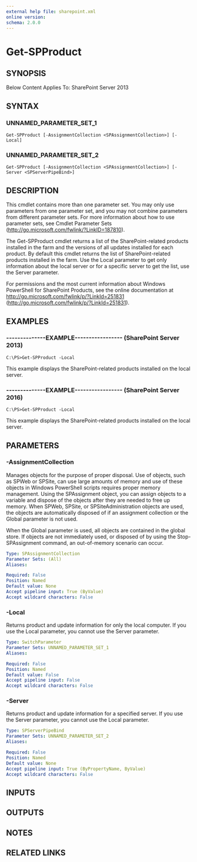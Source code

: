 ```yaml
---
external help file: sharepoint.xml
online version: 
schema: 2.0.0
---
```


# Get-SPProduct

## SYNOPSIS
Below Content Applies To: SharePoint Server 2013

## SYNTAX

### UNNAMED_PARAMETER_SET_1
```
Get-SPProduct [-AssignmentCollection <SPAssignmentCollection>] [-Local]
```

### UNNAMED_PARAMETER_SET_2
```
Get-SPProduct [-AssignmentCollection <SPAssignmentCollection>] [-Server <SPServerPipeBind>]
```

## DESCRIPTION
This cmdlet contains more than one parameter set.
You may only use parameters from one parameter set, and you may not combine parameters from different parameter sets.
For more information about how to use parameter sets, see Cmdlet Parameter Sets (http://go.microsoft.com/fwlink/?LinkID=187810).

The Get-SPProduct cmdlet returns a list of the SharePoint-related products installed in the farm and the versions of all updates installed for each product.
By default this cmdlet returns the list of SharePoint-related products installed in the farm.
Use the Local parameter to get only information about the local server or for a specific server to get the list, use the Server parameter.

For permissions and the most current information about Windows PowerShell for SharePoint Products, see the online documentation at http://go.microsoft.com/fwlink/p/?LinkId=251831 (http://go.microsoft.com/fwlink/p/?LinkId=251831).

## EXAMPLES

### --------------EXAMPLE----------------- (SharePoint Server 2013)
```
C:\PS>Get-SPProduct -Local
```

This example displays the SharePoint-related products installed on the local server.

### --------------EXAMPLE----------------- (SharePoint Server 2016)
```
C:\PS>Get-SPProduct -Local
```

This example displays the SharePoint-related products installed on the local server.

## PARAMETERS

### -AssignmentCollection
Manages objects for the purpose of proper disposal.
Use of objects, such as SPWeb or SPSite, can use large amounts of memory and use of these objects in Windows PowerShell scripts requires proper memory management.
Using the SPAssignment object, you can assign objects to a variable and dispose of the objects after they are needed to free up memory.
When SPWeb, SPSite, or SPSiteAdministration objects are used, the objects are automatically disposed of if an assignment collection or the Global parameter is not used.

When the Global parameter is used, all objects are contained in the global store.
If objects are not immediately used, or disposed of by using the Stop-SPAssignment command, an out-of-memory scenario can occur.

```yaml
Type: SPAssignmentCollection
Parameter Sets: (All)
Aliases: 

Required: False
Position: Named
Default value: None
Accept pipeline input: True (ByValue)
Accept wildcard characters: False
```

### -Local
Returns product and update information for only the local computer.
If you use the Local parameter, you cannot use the Server parameter.

```yaml
Type: SwitchParameter
Parameter Sets: UNNAMED_PARAMETER_SET_1
Aliases: 

Required: False
Position: Named
Default value: False
Accept pipeline input: False
Accept wildcard characters: False
```

### -Server
Returns product and update information for a specified server.
If you use the Server parameter, you cannot use the Local parameter.

```yaml
Type: SPServerPipeBind
Parameter Sets: UNNAMED_PARAMETER_SET_2
Aliases: 

Required: False
Position: Named
Default value: None
Accept pipeline input: True (ByPropertyName, ByValue)
Accept wildcard characters: False
```

## INPUTS

## OUTPUTS

## NOTES

## RELATED LINKS


